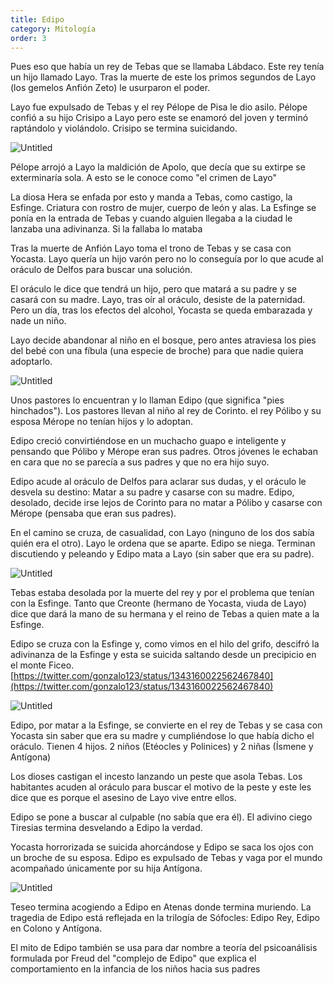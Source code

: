 ```yaml
---
title: Edipo
category: Mitología
order: 3
---
```


Pues eso que había un rey de Tebas que se llamaba Lábdaco. Este rey tenía un hijo llamado Layo. Tras la muerte de este los primos segundos de Layo (los gemelos Anfión  Zeto) le usurparon el poder.

Layo fue expulsado de Tebas y el rey Pélope de Pisa le dio asilo. Pélope confió a su hijo Crisipo a Layo pero este se enamoró del joven y terminó raptándolo y violándolo. Crisipo se termina suicidando.

![Untitled]({{site.baseurl}}/images/Edipo%20155ace9f899b4b4d823e127dfba19b81/Terra_Incognita__Pelope.jpg)

Pélope arrojó a Layo la maldición de Apolo, que decía que su extirpe se exterminaría sola. A esto se le conoce como "el crimen de Layo"

La diosa Hera se enfada por esto y manda a Tebas, como castigo, la Esfinge. Criatura con rostro de mujer, cuerpo de león y alas. La Esfinge se ponía en la entrada de Tebas y cuando alguien llegaba a la ciudad le lanzaba una adivinanza. Si la fallaba lo mataba

Tras la muerte de Anfión Layo toma el trono de Tebas y se casa con Yocasta. Layo quería un hijo varón pero no lo conseguía por lo que acude al oráculo de Delfos para buscar una solución.

El oráculo le dice que tendrá un hijo, pero que matará a su padre y se casará con su madre. Layo, tras oír al oráculo, desiste de la paternidad. Pero un día, tras los efectos del alcohol, Yocasta se queda embarazada y nade un niño.

Layo decide abandonar al niño en el bosque, pero antes atraviesa los pies del bebé con una fíbula (una especie de broche) para que nadie quiera adoptarlo.

![Untitled]({{site.baseurl}}/images/Edipo%20155ace9f899b4b4d823e127dfba19b81/Ricardo_Bosque__Image.jpg)

Unos pastores lo encuentran y lo llaman Edipo (que significa "pies hinchados"). Los pastores llevan al niño al rey de Corinto. el rey Pólibo y su esposa Mérope no tenían hijos y lo adoptan.

Edipo creció convirtiéndose en un muchacho guapo e inteligente y pensando que Pólibo y Mérope eran sus padres. Otros jóvenes le echaban en cara que no se parecía a sus padres y que no era hijo suyo.

Edipo acude al oráculo de Delfos para aclarar sus dudas, y el oráculo le desvela su destino: Matar a su padre y casarse con su madre. Edipo, desolado, decide irse lejos de Corinto para no matar a Pólibo y casarse con Mérope (pensaba que eran sus padres).

En el camino se cruza, de casualidad, con Layo (ninguno de los dos sabía quién era el otro). Layo le ordena que se aparte. Edipo se niega. Terminan discutiendo y peleando y Edipo mata a Layo (sin saber que era su padre).

![Untitled]({{site.baseurl}}/images/Edipo%20155ace9f899b4b4d823e127dfba19b81/Joseph_Blanc_Le_meurtre_de_Laius_JPG__490385_.jpg)

Tebas estaba desolada por la muerte del rey y por el problema que tenían con la Esfinge. Tanto que Creonte (hermano de Yocasta, viuda de Layo) dice que dará la mano de su hermana y el reino de Tebas a quien mate a la Esfinge.

Edipo se cruza con la Esfinge y, como vimos en el hilo del grifo, descifró la adivinanza de la Esfinge y esta se suicida saltando desde un precipicio en el monte Ficeo. [https://twitter.com/gonzalo123/status/1343160022562467840](https://twitter.com/gonzalo123/status/1343160022562467840) 

![Untitled]({{site.baseurl}}/images/Edipo%20155ace9f899b4b4d823e127dfba19b81/esfinge-y-edipo_jpg__660330_.jpg)

Edipo, por matar a la Esfinge, se convierte en el rey de Tebas y se casa con Yocasta sin saber que era su madre y cumpliéndose lo que había dicho el oráculo. Tienen 4 hijos. 2 niños (Etéocles y Polinices) y 2 niñas (Ísmene y Antígona)

Los dioses castigan el incesto lanzando un peste que asola Tebas. Los habitantes acuden al oráculo para buscar el motivo de la peste y este les dice que es porque el asesino de Layo vive entre ellos.

Edipo se pone a buscar al culpable (no sabía que era él). El adivino ciego Tiresias termina desvelando a Edipo la verdad.

Yocasta horrorizada se suicida ahorcándose y Edipo se saca los ojos con un broche de su esposa. Edipo es expulsado de Tebas y vaga por el mundo acompañado únicamente por su hija Antígona.

![Untitled]({{site.baseurl}}/images/Edipo%20155ace9f899b4b4d823e127dfba19b81/Edipo__simbolo_del_ser_humano_-_Revista_Esfinge.jpg)

Teseo termina acogiendo a Edipo en Atenas donde termina muriendo. La tragedia de Edipo está reflejada en la trilogía de Sófocles: Edipo Rey, Edipo en Colono y Antígona. 

El mito de Edipo también se usa para dar nombre a teoría del psicoanálisis formulada por Freud del "complejo de Edipo" que explica el comportamiento en la infancia de los niños hacia sus padres
